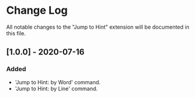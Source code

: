 # Change Log

All notable changes to the "Jump to Hint" extension will be documented in this file.

## [1.0.0] - 2020-07-16
### Added
* 'Jump to Hint: by Word' command.
* 'Jump to Hint: by Line' command.
